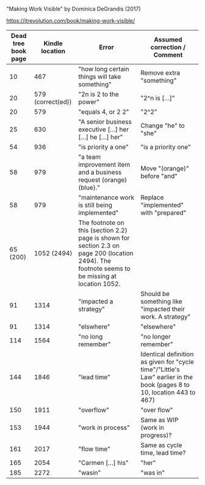 "Making Work Visible" by Dominica DeGrandis (2017)

https://itrevolution.com/book/making-work-visible/


| Dead tree book page  | Kindle location | Error | Assumed correction / Comment |
| --- | --- | --- | --- |
| 10 | 467 | "how long certain things will take something" | Remove extra "something" |
| 20 | 579 (correct(ed)) | "2n is 2 to the power" | "2^n is […]" |
| 20 | 579 | "equals 4, or 2 2" | "2^2" |
| 25 | 630 | "A senior business executive […] her […] he […] her" | Change "he" to "she" |
| 54 | 936 | "is priority a one" | "is a priority one" |
| 58 | 979 | "a team improvement item and a business request (orange) (blue)." | Move "(orange)" before "and" |
| 58 | 979 | "maintenance work is still being implemented" | Replace "implemented" with "prepared" |
| 65 (200) | 1052 (2494) | The footnote on this (section 2.2) page is shown for section 2.3 on page 200 (location 2494). The footnote seems to be missing at location 1052. |
| 91 | 1314 | "impacted a strategy" | Should be something like "impacted their work. A strategy" |
| 91 | 1314 | "elswhere" | "elsewhere" |
| 114 | 1564 | "no long remember" | "no longer remember" |
| 144 | 1846 | "lead time" | Identical definition as given for "cycle time"/"Little's Law" earlier in the book (pages 8 to 10, location 443 to 467) |
| 150 | 1911 | "overflow" | "over flow" |
| 153 | 1944 | "work in process" | Same as WIP (work in progress)? |
| 161 | 2017 | "flow time" | Same as cycle time, lead time? |
| 165 | 2054 | "Carmen […] his" | "her" |
| 185 | 2272 | "wasin" | "was in" |